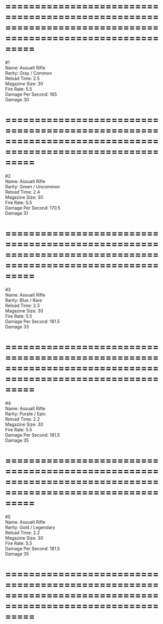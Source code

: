 # =============================================================================================================  
#1  
Name:               Assualt Rifle  
Rarity:             Gray / Common  
Reload Time:        2.5  
Magazine Size:      30  
Fire Rate:          5.5  
Damage Per Second:  165  
Damage              30  
# =============================================================================================================  
#2  
Name:               Assualt Rifle  
Rarity:             Green / Uncommon  
Reload Time:        2.4  
Magazine Size:      30  
Fire Rate:          5.5  
Damage Per Second:  170.5  
Damage              31  
# =============================================================================================================  
#3  
Name:               Assualt Rifle  
Rarity:             Blue / Rare  
Reload Time:        2.3  
Magazine Size:      30  
Fire Rate:          5.5  
Damage Per Second:  181.5  
Damage              33  
# =============================================================================================================  
#4  
Name:               Assualt Rifle  
Rarity:             Purple / Epic  
Reload Time:        2.2  
Magazine Size:      30  
Fire Rate:          5.5  
Damage Per Second:  181.5  
Damage              35  
# =============================================================================================================  
#5  
Name:               Assualt Rifle  
Rarity:             Gold / Legendary  
Reload Time:        2.2  
Magazine Size:      30  
Fire Rate:          5.5  
Damage Per Second:  181.5  
Damage              35  
# =============================================================================================================  
